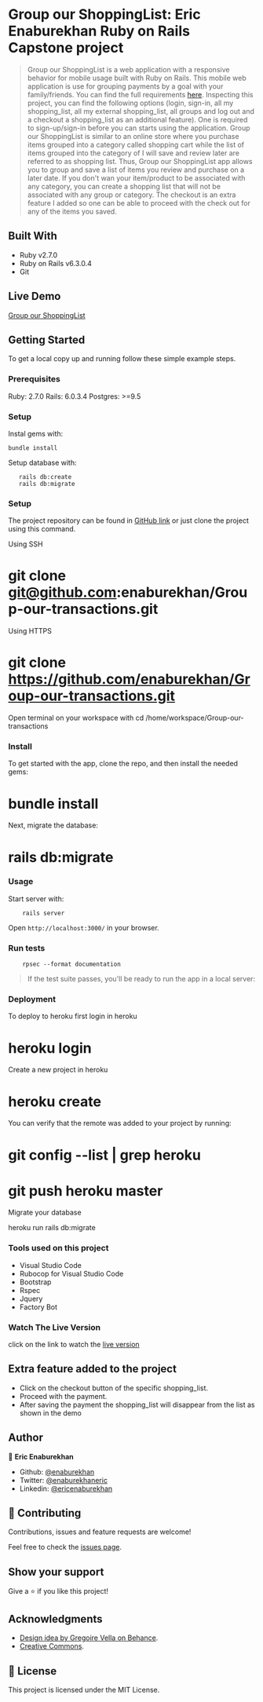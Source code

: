 # Group our ShoppingList: Eric Enaburekhan Ruby on Rails Capstone project

> Group our ShoppingList is a web application with a responsive behavior for mobile usage built with Ruby on Rails. This mobile web application is use for grouping payments by a goal with your family/friends. You can find the full requirements [here](https://www.notion.so/Group-our-transactions-ccea2b6642664540a70de9f30bdff4ce). Inspecting this project, you can find the following options (login, sign-in, all my shopping_list, all my external shopping_list, all groups and log out and a checkout a shopping_list as an additional feature).
One is required to sign-up/sign-in before you can starts using the application. Group our ShoppingList is similar to an online store where you purchase items grouped into a category called shopping cart while the list of items grouped into the category of I will save and review later are referred to as shopping list. Thus, Group our ShoppingList app allows you to group and save a list of items you review and purchase on a later date.
If you don't wan your item/product to be associated with any category, you can create a shopping list that will not be associated with any group or category. The checkout is an extra feature I added so one can be able to proceed with the check out for any of the items you saved. 

## Built With

- Ruby v2.7.0
- Ruby on Rails v6.3.0.4
- Git

## Live Demo

[Group our ShoppingList]()


## Getting Started

To get a local copy up and running follow these simple example steps.

### Prerequisites

Ruby: 2.7.0
Rails: 6.0.3.4
Postgres: >=9.5

### Setup

Instal gems with:

```
bundle install
```

Setup database with:

```
   rails db:create
   rails db:migrate
```

### Setup

The project repository can be found in [GitHub link](https://github.com/enaburekhan/Group-our-transactions/tree/feature-branch) or just clone the project using this command.

Using SSH 

# git clone  git@github.com:enaburekhan/Group-our-transactions.git

Using HTTPS

# git clone  https://github.com/enaburekhan/Group-our-transactions.git

Open terminal on your workspace with
cd /home/workspace/Group-our-transactions

### Install
To get started with the app, clone the repo, and then install the needed gems:

# bundle install 
Next, migrate the database:

# rails db:migrate

### Usage   

Start server with:

```
    rails server
```

Open `http://localhost:3000/` in your browser.

### Run tests

```
    rpsec --format documentation
```

> If the test suite passes, you'll be ready to run the app in a local server:

### Deployment
To deploy to heroku first login in heroku

# heroku login
Create a new project in heroku

# heroku create
You can verify that the remote was added to your project by running:

# git config --list | grep heroku
# git push heroku master
Migrate your database

heroku run rails db:migrate

### Tools used on this project
- Visual Studio Code
- Rubocop for Visual Studio Code
- Bootstrap
- Rspec
- Jquery
- Factory Bot

### Watch The Live Version
click on the link to watch the [live version]()

## Extra feature added to the project
- Click on the checkout button of the specific shopping_list.
- Proceed with the payment.
- After saving the payment the shopping_list will disappear from the list as shown in the demo


## Author

👤 **Eric Enaburekhan**

- Github: [@enaburekhan](https://github.com/enaburekhan)
- Twitter: [@enaburekhaneric](https://twitter.com/enaburekhaneric)
- Linkedin: [@ericenaburekhan](https://www.linkedin.com/in/eric-enaburekhan-801a28100/)


## 🤝 Contributing

Contributions, issues and feature requests are welcome!

Feel free to check the [issues page](https://github.com/enaburekhan/Group-our-transactions/issues).

## Show your support

Give a ⭐️ if you like this project!

## Acknowledgments

- [Design idea by Gregoire Vella on Behance](https://www.behance.net/gregoirevella).
- [Creative Commons](https://creativecommons.org/licenses/by-nc/4.0/).

## 📝 License

This project is licensed under the MIT License.


